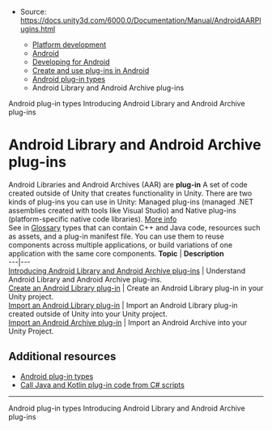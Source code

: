 * Source: https://docs.unity3d.com/6000.0/Documentation/Manual/AndroidAARPlugins.html

  * [Platform development ](https://docs.unity3d.com/6000.0/Documentation/Manual/PlatformSpecific.html)
  * [Android](https://docs.unity3d.com/6000.0/Documentation/Manual/android.html)
  * [Developing for Android](https://docs.unity3d.com/6000.0/Documentation/Manual/android-developing.html)
  * [Create and use plug-ins in Android](https://docs.unity3d.com/6000.0/Documentation/Manual/PluginsForAndroid.html)
  * [Android plug-in types](https://docs.unity3d.com/6000.0/Documentation/Manual/android-plugin-types.html)
  * Android Library and Android Archive plug-ins


[](https://docs.unity3d.com/6000.0/Documentation/Manual/android-plugin-types.html)
Android plug-in types
[](https://docs.unity3d.com/6000.0/Documentation/Manual/android-library-project-and-aar-plugins-introducing.html)
Introducing Android Library and Android Archive plug-ins
# Android Library and Android Archive plug-ins
Android Libraries and Android Archives (AAR) are **plug-in** A set of code created outside of Unity that creates functionality in Unity. There are two kinds of plug-ins you can use in Unity: Managed plug-ins (managed .NET assemblies created with tools like Visual Studio) and Native plug-ins (platform-specific native code libraries). [More info](https://docs.unity3d.com/6000.0/Documentation/Manual/plug-ins.html)  
See in [Glossary](https://docs.unity3d.com/6000.0/Documentation/Manual/Glossary.html#Plug-in) types that can contain C++ and Java code, resources such as assets, and a plug-in manifest file. You can use them to reuse components across multiple applications, or build variations of one application with the same core components.
**Topic** | **Description**  
---|---  
[Introducing Android Library and Android Archive plug-ins](https://docs.unity3d.com/6000.0/Documentation/Manual/android-library-project-and-aar-plugins-introducing.html) | Understand Android Library and Android Archive plug-ins.  
[Create an Android Library plug-in](https://docs.unity3d.com/6000.0/Documentation/Manual/android-library-plugin-create.html) | Create an Android Library plug-in in your Unity project.  
[Import an Android Library plug-in](https://docs.unity3d.com/6000.0/Documentation/Manual/android-library-project-import.html) | Import an Android Library plug-in created outside of Unity into your Unity project.  
[Import an Android Archive plug-in](https://docs.unity3d.com/6000.0/Documentation/Manual/android-aar-import.html) | Import an Android Archive into your Unity Project.  
## Additional resources
  * [Android plug-in types](https://docs.unity3d.com/6000.0/Documentation/Manual/android-plugin-types.html)
  * [Call Java and Kotlin plug-in code from C# scripts](https://docs.unity3d.com/6000.0/Documentation/Manual/android-plugins-java-code-from-c-sharp.html)


* * *
[](https://docs.unity3d.com/6000.0/Documentation/Manual/android-plugin-types.html)
Android plug-in types
[](https://docs.unity3d.com/6000.0/Documentation/Manual/android-library-project-and-aar-plugins-introducing.html)
Introducing Android Library and Android Archive plug-ins
